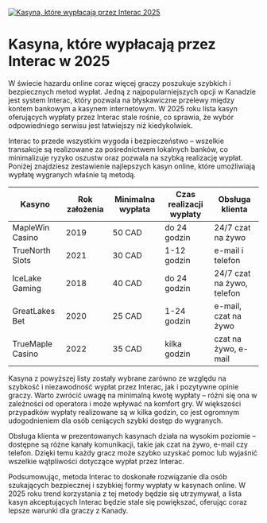 [![Kasyna, które wypłacają przez Interac 2025](https://123-caf.pages.dev/gitsignup.png)](https://vrmoo.ru/Bt82HjjY)

<h1>Kasyna, które wypłacają przez Interac w 2025</h1> <p>W świecie hazardu online coraz więcej graczy poszukuje szybkich i bezpiecznych metod wypłat. Jedną z najpopularniejszych opcji w Kanadzie jest system Interac, który pozwala na błyskawiczne przelewy między kontem bankowym a kasynem internetowym. W 2025 roku lista kasyn oferujących wypłaty przez Interac stale rośnie, co sprawia, że wybór odpowiedniego serwisu jest łatwiejszy niż kiedykolwiek.</p> <p>Interac to przede wszystkim wygoda i bezpieczeństwo – wszelkie transakcje są realizowane za pośrednictwem lokalnych banków, co minimalizuje ryzyko oszustw oraz pozwala na szybką realizację wypłat. Poniżej znajdziesz zestawienie najlepszych kasyn online, które umożliwiają wypłatę wygranych właśnie tą metodą.</p>  <table>   <thead>     <tr>       <th>Kasyno</th>       <th>Rok założenia</th>       <th>Minimalna wypłata</th>       <th>Czas realizacji wypłaty</th>       <th>Obsługa klienta</th>     </tr>   </thead>   <tbody>     <tr>       <td>MapleWin Casino</td>       <td>2019</td>       <td>50 CAD</td>       <td>do 24 godzin</td>       <td>24/7 czat na żywo</td>     </tr>     <tr>       <td>TrueNorth Slots</td>       <td>2021</td>       <td>30 CAD</td>       <td>1-12 godzin</td>       <td>e-mail i telefon</td>     </tr>     <tr>       <td>IceLake Gaming</td>       <td>2018</td>       <td>40 CAD</td>       <td>do 24 godzin</td>       <td>24/7 czat na żywo, telefon</td>     </tr>     <tr>       <td>GreatLakes Bet</td>       <td>2020</td>       <td>25 CAD</td>       <td>1-24 godzin</td>       <td>e-mail, czat na żywo</td>     </tr>     <tr>       <td>TrueMaple Casino</td>       <td>2022</td>       <td>35 CAD</td>       <td>kilka godzin</td>       <td>czat na żywo, e-mail</td>     </tr>   </tbody> </table>  <p>Kasyna z powyższej listy zostały wybrane zarówno ze względu na szybkość i niezawodność wypłat przez Interac, jak i pozytywne opinie graczy. Warto zwrócić uwagę na minimalną kwotę wypłaty – różni się ona w zależności od operatora i może wpływać na komfort gry. W większości przypadków wypłaty realizowane są w kilka godzin, co jest ogromnym udogodnieniem dla osób ceniących szybki dostęp do wygranych.</p> <p>Obsługa klienta w prezentowanych kasynach działa na wysokim poziomie – dostępne są różne kanały komunikacji, takie jak czat na żywo, e-mail czy telefon. Dzięki temu każdy gracz może szybko uzyskać pomoc lub wyjaśnić wszelkie wątpliwości dotyczące wypłat przez Interac.</p> <p>Podsumowując, metoda Interac to doskonałe rozwiązanie dla osób szukających bezpiecznej i szybkiej formy wypłaty w kasynach online. W 2025 roku trend korzystania z tej metody będzie się utrzymywał, a lista kasyn akceptujących Interac będzie stale się powiększać, oferując coraz lepsze warunki dla graczy z Kanady.</p>